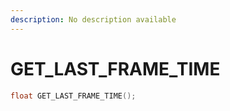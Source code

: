```yaml
---
description: No description available 
---
```


# GET_LAST_FRAME_TIME

```cpp
float GET_LAST_FRAME_TIME();
```